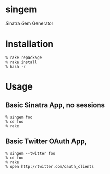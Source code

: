 singem
======

*S*inatra *G*em Generator

Installation
============

    % rake repackage
    % rake install
    % hash -r

Usage
=====

Basic Sinatra App, no sessions
------------------------------
    % singem foo
    % cd foo
    % rake

Basic Twitter OAuth App,
------------------------------
    % singem --twitter foo
    % cd foo
    % rake
    % open http://twitter.com/oauth_clients
